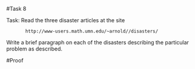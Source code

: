 #Task 8

 Task: Read the three disaster articles at the site

           http://www-users.math.umn.edu/~arnold//disasters/
         

Write a brief paragraph on each of the disasters describing the particular problem as described. 

#Proof

